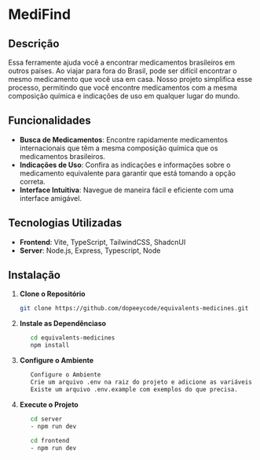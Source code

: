 # MediFind

## Descrição

 Essa ferramente ajuda você a encontrar medicamentos brasileiros em outros países. Ao viajar para fora do Brasil, pode ser difícil encontrar o mesmo medicamento que você usa em casa. Nosso projeto simplifica esse processo, permitindo que você encontre medicamentos com a mesma composição química e indicações de uso em qualquer lugar do mundo.

## Funcionalidades

- **Busca de Medicamentos**: Encontre rapidamente medicamentos internacionais que têm a mesma composição química que os medicamentos brasileiros.
- **Indicações de Uso**: Confira as indicações e informações sobre o medicamento equivalente para garantir que está tomando a opção correta.
- **Interface Intuitiva**: Navegue de maneira fácil e eficiente com uma interface amigável.

## Tecnologias Utilizadas

- **Frontend**: Vite, TypeScript, TailwindCSS, ShadcnUI
- **Server**: Node.js, Express, Typescript, Node


## Instalação

1. **Clone o Repositório**

   ```bash
   git clone https://github.com/dopeeycode/equivalents-medicines.git

2. **Instale as Dependênciaso**

   ```bash
      cd equivalents-medicines
      npm install

3. **Configure o Ambiente**

   ```bash
      Configure o Ambiente
      Crie um arquivo .env na raiz do projeto e adicione as variáveis de ambiente conforme necessário.
      Existe um arquivo .env.example com exemplos do que precisa.

3. **Execute o Projeto**

   ```bash
      cd server
      - npm run dev
      
      cd frontend 
      - npm run dev

      
